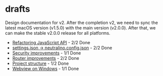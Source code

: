 # drafts
Design documentation for v2. After the completion v2, we need to sync the latest macOS version (v1.5.0) with the main version (v2.0.0). After that, we can make the stable v2.0.0 release for all platforms. 

- [Refactoring JavaScript API](js-api-refactoring.md) - 2/2 Done
- [settings.json -> neutralino.config.json](neutralino.config.json.md) - 2/2 Done
- [Security improvements](security.md) - 1/1 Done
- [Router improvements](router.md) - 2/2 Done
- [Project structure](project-structure.md) - 1/2 Done
- [Webview on Windows](webview.md) - 1/1 Done
